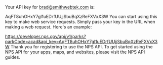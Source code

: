 Your API key for brad@smithwebtek.com is:

AqFT8uhOHxY7gl1uEDrfUUjjSbuBqXzReFXVxX3W
You can start using this key to make web service requests. Simply pass your key in the URL when making a web request. Here's an example:

https://developer.nps.gov/api/v1/parks?parkCode=acad&api_key=AqFT8uhOHxY7gl1uEDrfUUjjSbuBqXzReFXVxX3W
Thank you for registering to use the NPS API. To get started using the NPS API for your apps, maps, and websites, please visit the NPS API guides.